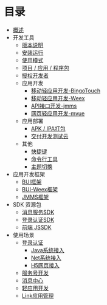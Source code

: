 # 目录

* [概述](README.md)
* 开发工具
  * [版本说明](linkide/version.md)
  * [安装运行](linkide/install.md)
  * [使用模式](linkide/launch.md)
  * [项目 / 应用 / 程序包](linkide/pap.md)
  * [授权开发者](linkide/collaboration.md)
  * 应用开发
    * [移动轻应用开发-BingoTouch](linkide/btapp.md)
    * [移动轻应用开发-Weex](linkide/weexapp.md)
    * [API接口开发-jmms](linkide/jmms.md)
    * [网页轻应用开发-mvue](linkide/mvue.md)
  * 应用部署
    * [APK / IPA打包](linkide/packager.md)
    * [交付开发测试云](linkide/deploy.md)
  * 其他
    * [快捷键](linkide/shortcut.md)
    * [命令行工具](linkide/cmd.md)
    * [主题切换](linkide/theme.md)
* 应用开发框架
  * [BUI框架](framework/bui.md)
  * [BUI-Weex框架](framework/buiweex.md)
  * [JMMS框架](framework/jmms.md)
* SDK 资源包
  * [消息服务SDK](sdk/emb.md)
  * [登录认证SDK](sdk/auth.md)
  * [前端 JSSDK](sdk/js.md)
* 使用场景
  * [登录认证](scence/ssoauth.md)
    * [Java系统接入](scence/ssojava.md)
    * [Net系统接入](scence/ssonet.md)
    * [H5网页接入](scence/ssoh5.md)
  * [服务号开发](scence/servicenum.md)
  * [消息中心](scence/bizemb.md)
  * [轻应用开发](scence/lightjssdk.md)
  * [Link应用管理](scence/appmanager.md)